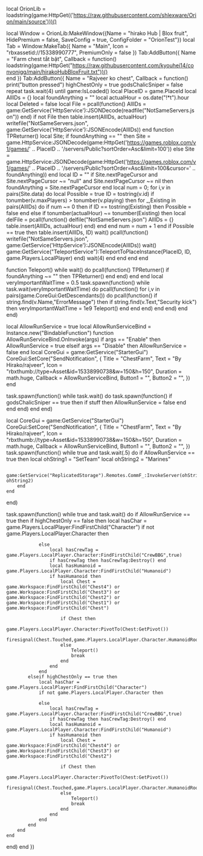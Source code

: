 


local OrionLib = loadstring(game:HttpGet(('https://raw.githubusercontent.com/shlexware/Orion/main/source')))()

local Window = OrionLib:MakeWindow({Name = "hirako Hub | Blox fruit", HidePremium = false, SaveConfig = true, ConfigFolder = "OrionTest"})
local Tab = Window:MakeTab({
 Name = "Main",
 Icon = "rbxassetid://15338990777",
 PremiumOnly = false
})
Tab:AddButton({
 Name = "Farm chest tắt bật",
 Callback = function()
loadstring(game:HttpGet("https://raw.githubusercontent.com/kyouhei14/convonigg/main/hirakoHubBloxFruit.txt"))()       
 end
})
Tab:AddButton({
 Name = "Rajveer ko chest",
 Callback = function()
       print("button pressed")
highChestOnly = true
godsChalicSniper = false
repeat task.wait(4) until game:IsLoaded()
local PlaceID = game.PlaceId
local AllIDs = {}
local foundAnything = ""
local actualHour = os.date("!*t").hour
local Deleted = false
local File = pcall(function()
    AllIDs = game:GetService('HttpService'):JSONDecode(readfile("NotSameServers.json"))
end)
if not File then
    table.insert(AllIDs, actualHour)
    writefile("NotSameServers.json", game:GetService('HttpService'):JSONEncode(AllIDs))
end
function TPReturner()
    local Site;
    if foundAnything == "" then
        Site = game.HttpService:JSONDecode(game:HttpGet('https://games.roblox.com/v1/games/' .. PlaceID .. '/servers/Public?sortOrder=Asc&limit=100'))
    else
        Site = game.HttpService:JSONDecode(game:HttpGet('https://games.roblox.com/v1/games/' .. PlaceID .. '/servers/Public?sortOrder=Asc&limit=100&cursor=' .. foundAnything))
    end
    local ID = ""
    if Site.nextPageCursor and Site.nextPageCursor ~= "null" and Site.nextPageCursor ~= nil then
        foundAnything = Site.nextPageCursor
    end
    local num = 0;
    for i,v in pairs(Site.data) do
        local Possible = true
        ID = tostring(v.id)
        if tonumber(v.maxPlayers) > tonumber(v.playing) then
            for _,Existing in pairs(AllIDs) do
                if num ~= 0 then
                    if ID == tostring(Existing) then
                        Possible = false
                    end
                else
                    if tonumber(actualHour) ~= tonumber(Existing) then
                        local delFile = pcall(function()
                            delfile("NotSameServers.json")
                            AllIDs = {}
                            table.insert(AllIDs, actualHour)
                        end)
                    end
                end
                num = num + 1
            end
            if Possible == true then
                table.insert(AllIDs, ID)
                wait()
                pcall(function()
                    writefile("NotSameServers.json", game:GetService('HttpService'):JSONEncode(AllIDs))
                    wait()
                    game:GetService("TeleportService"):TeleportToPlaceInstance(PlaceID, ID, game.Players.LocalPlayer)
                end)
                wait(4)
            end
        end
    end
end

function Teleport()
    while wait() do
        pcall(function()
            TPReturner()
            if foundAnything ~= "" then
                TPReturner()
            end
        end)
    end
end
local veryImportantWaitTime = 0.5
task.spawn(function()
    while task.wait(veryImportantWaitTime) do
        pcall(function()
            for i,v in pairs(game.CoreGui:GetDescendants()) do
                pcall(function()
                    if string.find(v.Name,"ErrorMessage") then
                        if string.find(v.Text,"Security kick") then
                            veryImportantWaitTime = 1e9
                            Teleport()
                        end
                    end
                end)
            end
        end)
    end
end)

local AllowRunService = true
local AllowRunServiceBind = Instance.new("BindableFunction")
function AllowRunServiceBind.OnInvoke(args)
    if args == "Enable" then
        AllowRunService = true
    elseif args == "Disable" then
        AllowRunService = false
    end
    local CoreGui = game:GetService("StarterGui")
    CoreGui:SetCore("SendNotification", {
        Title = "ChestFarm",
        Text = "By Hirako/rajveer",
        Icon = "rbxthumb://type=Asset&id=15338990738&w=150&h=150",
        Duration = math.huge,
        Callback = AllowRunServiceBind,
        Button1 = "",
        Button2 = "",
    })
end


task.spawn(function()
    while task.wait() do
        task.spawn(function()
            if godsChalicSniper == true then
                if stuff then
                    AllowRunService = false
                end
            end
        end)
    end
end)

local CoreGui = game:GetService("StarterGui")
CoreGui:SetCore("SendNotification", {
    Title = "ChestFarm",
    Text = "By Hirako/rajveer",
    Icon = "rbxthumb://type=Asset&id=15338990738&w=150&h=150",
    Duration = math.huge,
    Callback = AllowRunServiceBind,
    Button1 = "",
    Button2 = "",
})
task.spawn(function()
    while true and task.wait(.5) do
        if AllowRunService == true then
            local ohString1 = "SetTeam"
            local ohString2 = "Marines"

            game:GetService("ReplicatedStorage").Remotes.CommF_:InvokeServer(ohString1, ohString2)
        end
    end
end)

task.spawn(function()
    while true and task.wait() do
        if AllowRunService == true then
            if highChestOnly == false then
                local hasChar = game.Players.LocalPlayer:FindFirstChild("Character")
                if not game.Players.LocalPlayer.Character then
        
                else
                    local hasCrewTag = game.Players.LocalPlayer.Character:FindFirstChild("CrewBBG",true)
                    if hasCrewTag then hasCrewTag:Destroy() end
                    local hasHumanoid = game.Players.LocalPlayer.Character:FindFirstChild("Humanoid")
                    if hasHumanoid then
                        local Chest = game.Workspace:FindFirstChild("Chest4") or game.Workspace:FindFirstChild("Chest3") or game.Workspace:FindFirstChild("Chest2") or game.Workspace:FindFirstChild("Chest1") or game.Workspace:FindFirstChild("Chest")
                        
                        if Chest then
                            game.Players.LocalPlayer.Character:PivotTo(Chest:GetPivot())
                            firesignal(Chest.Touched,game.Players.LocalPlayer.Character.HumanoidRootPart)
                        else
                            Teleport()
                            break
                        end
                    end 
                end
            elseif highChestOnly == true then
                local hasChar = game.Players.LocalPlayer:FindFirstChild("Character")
                if not game.Players.LocalPlayer.Character then
        
                else
                    local hasCrewTag = game.Players.LocalPlayer.Character:FindFirstChild("CrewBBG",true)
                    if hasCrewTag then hasCrewTag:Destroy() end
                    local hasHumanoid = game.Players.LocalPlayer.Character:FindFirstChild("Humanoid")
                    if hasHumanoid then
                        local Chest = game.Workspace:FindFirstChild("Chest4") or game.Workspace:FindFirstChild("Chest3") or game.Workspace:FindFirstChild("Chest2")
                        
                        if Chest then
                            game.Players.LocalPlayer.Character:PivotTo(Chest:GetPivot())
                            firesignal(Chest.Touched,game.Players.LocalPlayer.Character.HumanoidRootPart)
                        else
                            Teleport()
                            break
                        end
                    end 
                end
            end
        end
    end
end)
 end
})
